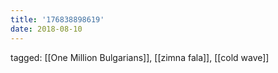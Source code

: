 ```yaml
---
title: '176838898619'
date: 2018-08-10
---
```

tagged: [[One Million Bulgarians]], [[zimna fala]], [[cold wave]]
<iframe frameborder="0" height="1" id="ga_target" scrolling="no" style="background-color:transparent; overflow:hidden; position:absolute; top:0; left:0; z-index:9999;" width="1"></iframe>
